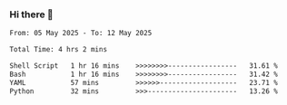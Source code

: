 ### Hi there 👋

<!--
**ututono/ututono** is a ✨ _special_ ✨ repository because its `README.md` (this file) appears on your GitHub profile.

Here are some ideas to get you started:

- 🔭 I’m currently working on ...
- 🌱 I’m currently learning ...
- 👯 I’m looking to collaborate on ...
- 🤔 I’m looking for help with ...
- 💬 Ask me about ...
- 📫 How to reach me: ...
- 😄 Pronouns: ...
- ⚡ Fun fact: ...
-->



<!--START_SECTION:waka-->

```txt
From: 05 May 2025 - To: 12 May 2025

Total Time: 4 hrs 2 mins

Shell Script   1 hr 16 mins    >>>>>>>>-----------------   31.61 %
Bash           1 hr 16 mins    >>>>>>>>-----------------   31.42 %
YAML           57 mins         >>>>>>-------------------   23.71 %
Python         32 mins         >>>----------------------   13.26 %
```

<!--END_SECTION:waka-->
